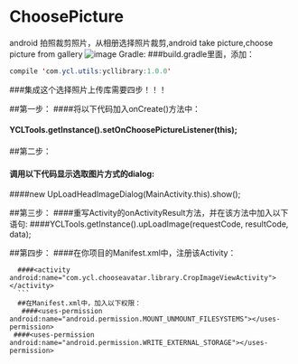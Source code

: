 # ChoosePicture
android 拍照裁剪照片，从相册选择照片裁剪,android take picture,choose picture from gallery
![image](https://github.com/yaochangliang159/ChoosePicture/raw/master/ScreenShots/screenshot01.gif)
Gradle:
###build.gradle里面，添加：
```Java
compile 'com.ycl.utils:ycllibrary:1.0.0'
```
  ###集成这个选择照片上传库需要四步！！！

  ##第一步：
  ####将以下代码加入onCreate()方法中：
  #### YCLTools.getInstance().setOnChoosePictureListener(this);
 
   ##第二步：
  #### 调用以下代码显示选取图片方式的dialog:
  ####new UpLoadHeadImageDialog(MainActivity.this).show();

  ##第三步：
  ####重写Activity的onActivityResult方法，并在该方法中加入以下语句:
   ####YCLTools.getInstance().upLoadImage(requestCode, resultCode, data);
 
   ##第四步：
  ####在你项目的Manifest.xml中，注册该Activity：
  ```
    ####<activity android:name="com.ycl.chooseavatar.library.CropImageViewActivity"></activity>
    ```
    ##在Manifest.xml中，加入以下权限：
     ####<uses-permission android:name="android.permission.MOUNT_UNMOUNT_FILESYSTEMS"></uses-permission>
   ####<uses-permission android:name="android.permission.WRITE_EXTERNAL_STORAGE"></uses-permission>
